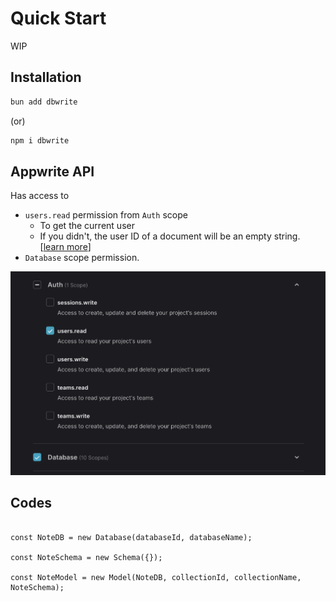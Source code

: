 # Quick Start

WIP

## Installation

```bash
bun add dbwrite
```

(or)

```bash
npm i dbwrite
```

## Appwrite API

Has access to

- `users.read` permission from `Auth` scope
  - To get the current user
  - If you didn't, the user ID of a document will be an empty string. [[learn more](/)]
- `Database` scope permission.

![Appwrite API checklist](./images/quick-start/api-checklist.png)

## Codes

```

const NoteDB = new Database(databaseId, databaseName);

const NoteSchema = new Schema({});

const NoteModel = new Model(NoteDB, collectionId, collectionName, NoteSchema);

```
